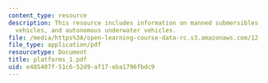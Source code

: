 ```yaml
---
content_type: resource
description: This resource includes information on manned submersibles, remotely operated
  vehicles, and autonomous underwater vehicles.
file: /media/https%3A/open-learning-course-data-rc.s3.amazonaws.com/12-097-chemical-investigations-of-boston-harbor-january-iap-2006/e485407f51c652d9af17eba1796fbdc9_platforms_1.pdf
file_type: application/pdf
resourcetype: Document
title: platforms_1.pdf
uid: e485407f-51c6-52d9-af17-eba1796fbdc9
---
```

